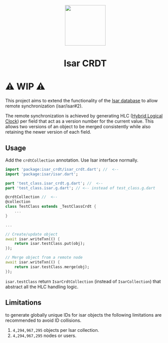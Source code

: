 <p align="center">
  <a href="https://isar.dev">
    <img src="https://raw.githubusercontent.com/isar/isar/main/.github/assets/isar.svg?sanitize=true" height="128">
  </a>
  <h1 align="center">Isar CRDT</h1>
</p>

# ⚠️ WIP ⚠️
This project aims to extend the functionality of the [Isar database](https://isar.dev/) to allow remote synchronization (isar/isar#2).

The remote synchronization is achieved by generating HLC ([Hybrid Logical Clock](https://martinfowler.com/articles/patterns-of-distributed-systems/hybrid-clock.html)) per field that act as a version number for the current value. This allows two versions of an object to be merged consistently while also retaining the newer version of each field.

## Usage
Add the `crdtCollection` annotation.
Use Isar interface normally.
```dart
import 'package:isar_crdt/isar_crdt.dart'; //  <-- 
import 'package:isar/isar.dart';

part 'test_class.isar_crdt.g.dart'; //  <-- 
part 'test_class.isar.g.dart'; // <-- instead of test_class.g.dart

@crdtCollection //  <-- 
@collection
class TestClass extends _TestClassCrdt {
    ...
}

...

// Create/update object
await isar.writeTxn(() {
    return isar.testClass.put(obj);
});

// Merge object from a remote node
await isar.writeTxn(() {
    return isar.testClass.merge(obj);
});
```

`isar.testClass` return `IsarCrdtCollection` (instead of `IsarCollection`) that abstract all the HLC handling logic.

## Limitations
to generate globally unique IDs for isar objects the following limitations are recommended to avoid ID collisions.
1. `4,294,967,295` objects per Isar collection.
2. `4,294,967,295` nodes or users.
